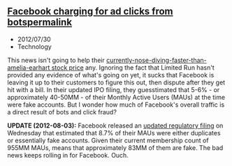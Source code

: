 ## [Facebook charging for ad clicks from bots](http://blog.limitedrun.com/post/28341629174/why-were-deleting-our-facebook-page)[permalink](./facebook-charging-for-ad-clicks-from-bots)
- 2012/07/30
- Technology

This news isn't going to help their [currently-nose-diving-faster-than-amelia-earhart stock price](https://www.google.com/finance?client=ob&amp;q=NASDAQ:FB) any.  Ignoring the fact that Limited Run hasn't provided any evidence of what's going on yet, it sucks that Facebook is leaving it up to their customers to figure this out, then dispute after they get hit with a bill.  In their updated IPO filing, they guesstimated that 5-6% - or approximately 40-50MM - of their Monthly Active Users (MAUs) at the time were fake accounts.  But I wonder how much of Facebook's overall traffic is a direct result of bots and click fraud?

**UPDATE (2012-08-03):** Facebook released an [updated regulatory filing](http://www.sec.gov/Archives/edgar/data/1326801/000119312512325997/d371464d10q.htm#tx371464_14) on Wednesday that estimated that 8.7% of their MAUs were either duplicates or essentially fake accounts.  Given their current membership count of 955MM MAUs, means that approximately 83MM of them are fake.  The bad news keeps rolling in for Facebook.  Ouch.